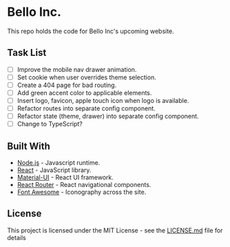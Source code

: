 # Bello Inc.

This repo holds the code for Bello Inc's upcoming website.

## Task List

- [ ] Improve the mobile nav drawer animation.
- [ ] Set cookie when user overrides theme selection.
- [ ] Create a 404 page for bad routing.
- [ ] Add green accent color to applicable elements.
- [ ] Insert logo, favicon, apple touch icon when logo is available.
- [ ] Refactor routes into separate config component.
- [ ] Refactor state (theme, drawer) into separate config component.
- [ ] Change to TypeScript?

## Built With

- [Node.js](https://nodejs.org/en/) - Javascript runtime.
- [React](https://reactjs.org/) - JavaScript library.
- [Material-UI](https://material-ui.com/) - React UI framework.
- [React Router](https://reactrouter.com/) - React navigational components.
- [Font Awesome](https://fontawesome.com/) - Iconography across the site.

## License

This project is licensed under the MIT License - see the [LICENSE.md](LICENSE) file for details
